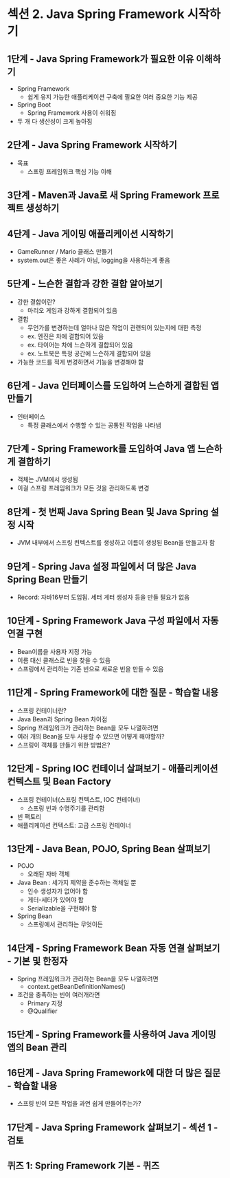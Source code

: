 # 섹션 2. Java Spring Framework 시작하기

## 1단계 - Java Spring Framework가 필요한 이유 이해하기

- Spring Framework
    - 쉽게 유지 가능한 애플리케이션 구축에 필요한 여러 중요한 기능 제공
- Spring Boot
    - Spring Framework 사용이 쉬워짐
- 두 개 다 생산성이 크게 높아짐

## 2단계 - Java Spring Framework 시작하기

- 목표
    - 스프링 프레임워크 핵심 기능 이해

## 3단계 - Maven과 Java로 새 Spring Framework 프로젝트 생성하기

## 4단계 - Java 게이밍 애플리케이션 시작하기

- GameRunner / Mario 클래스 만들기
- system.out은 좋은 사례가 아님, logging을 사용하는게 좋음

## 5단계 - 느슨한 결합과 강한 결합 알아보기

- 강한 결합이란?
    - 마리오 게임과 강하게 결합되어 있음
- 결합
    - 무언가를 변경하는데 얼마나 많은 작업이 관련되어 있는지에 대한 측정
    - ex. 엔진은 차에 결합되어 있음
    - ex. 타이어는 차에 느슨하게 결합되어 있음
    - ex. 노트북은 특정 공간에 느슨하게 결합되어 있음
- 가능한 코드를 적게 변경하면서 기능을 변경해야 함

## 6단계 - Java 인터페이스를 도입하여 느슨하게 결합된 앱 만들기

- 인터페이스
    - 특정 클래스에서 수행할 수 있는 공통된 작업을 나타냄

## 7단계 - Spring Framework를 도입하여 Java 앱 느슨하게 결합하기

- 객체는 JVM에서 생성됨
- 이걸 스프링 프레임워크가 모든 것을 관리하도록 변경

## 8단계 - 첫 번째 Java Spring Bean 및 Java Spring 설정 시작

- JVM 내부에서 스프링 컨텍스트를 생성하고 이름이 생성된 Bean을 만들고자 함

## 9단계 - Spring Java 설정 파일에서 더 많은 Java Spring Bean 만들기

- Record: 자바16부터 도입됨. 세터 게터 생성자 등을 만들 필요가 없음

## 10단계 - Spring Framework Java 구성 파일에서 자동 연결 구현

- Bean이름을 사용자 지정 가능
- 이름 대신 클래스로 빈을 찾을 수 있음
- 스프링에서 관리하는 기존 빈으로 새로운 빈을 만들 수 있음

## 11단계 - Spring Framework에 대한 질문 - 학습할 내용

- 스프링 컨테이너란?
- Java Bean과 Spring Bean 차이점
- Spring 프레임워크가 관리하는 Bean을 모두 나열하려면
- 여러 개의 Bean을 모두 사용할 수 있으면 어떻게 해야할까?
- 스프링이 객체를 만들기 위한 방법은?

## 12단계 - Spring IOC 컨테이너 살펴보기 - 애플리케이션 컨텍스트 및 Bean Factory

- 스프링 컨테이너(스프링 컨텍스트, IOC 컨테이너)
    - 스프링 빈과 수명주기를 관리함
- 빈 팩토리
- 애플리케이션 컨텍스트: 고급 스프링 컨테이너

## 13단계 - Java Bean, POJO, Spring Bean 살펴보기

- POJO
    - 오래된 자바 객체
- Java Bean : 세가지 제약을 준수하는 객체일 뿐
    - 인수 생성자가 없어야 함
    - 게터-세터가 있어야 함
    - Serializable을 구현해야 함
- Spring Bean
    - 스프링에서 관리하는 무엇이든

## 14단계 - Spring Framework Bean 자동 연결 살펴보기 - 기본 및 한정자

- Spring 프레임워크가 관리하는 Bean을 모두 나열하려면
    - context.getBeanDefinitionNames()
- 조건을 충족하는 빈이 여러개라면
    - Primary 지정
    - @Qualifier

## 15단계 - Spring Framework를 사용하여 Java 게이밍 앱의 Bean 관리

## 16단계 - Java Spring Framework에 대한 더 많은 질문 - 학습할 내용

- 스프링 빈이 모든 작업을 과연 쉽게 만들어주는가?

## 17단계 - Java Spring Framework 살펴보기 - 섹션 1 - 검토

## 퀴즈 1: Spring Framework 기본 - 퀴즈